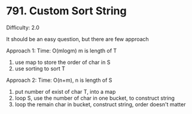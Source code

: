 # 791. Custom Sort String

Difficulty: 2.0

It should be an easy question, but there are few approach

Approach 1:
Time: O(mlogm) m is length of T
1. use map to store the order of char in S
2. use sorting to sort T

Approach 2:
Time: O(n+m), n is length of S
1. put number of exist of char T, into a map
2. loop S, use the number of char in one bucket, to construct string
3. loop the remain char in bucket, construct string, order doesn't matter
